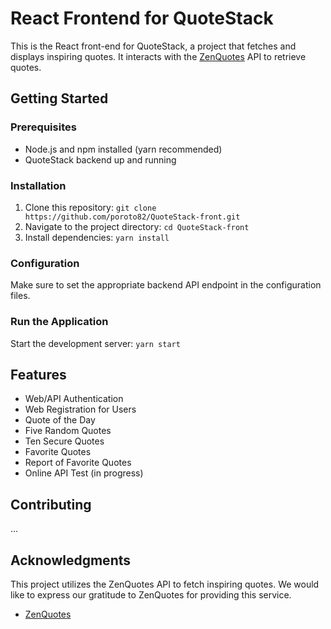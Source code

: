 # React Frontend for QuoteStack

This is the React front-end for QuoteStack, a project that fetches and displays inspiring quotes. It interacts with the [ZenQuotes](https://zenquotes.io/) API to retrieve quotes.

## Getting Started

### Prerequisites
- Node.js and npm installed (yarn recommended)
- QuoteStack backend up and running

### Installation
1. Clone this repository: `git clone https://github.com/poroto82/QuoteStack-front.git`
2. Navigate to the project directory: `cd QuoteStack-front`
3. Install dependencies: `yarn install`

### Configuration
Make sure to set the appropriate backend API endpoint in the configuration files.

### Run the Application
Start the development server: `yarn start`

## Features
- Web/API Authentication
- Web Registration for Users
- Quote of the Day
- Five Random Quotes
- Ten Secure Quotes
- Favorite Quotes
- Report of Favorite Quotes
- Online API Test (in progress)

## Contributing
...

## Acknowledgments

This project utilizes the ZenQuotes API to fetch inspiring quotes. We would like to express our gratitude to ZenQuotes for providing this service.

- [ZenQuotes](https://zenquotes.io/)